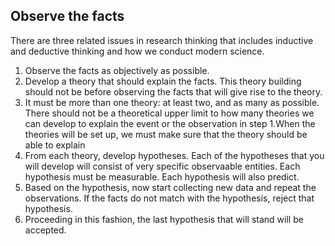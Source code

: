 ## Observe the facts
There are three related issues in research thinking that includes inductive and deductive thinking and how we conduct modern science. 

1. Observe the facts as objectively as possible.
2. Develop a theory that should explain the facts. This theory building should not be before observing the facts that will give rise to the theory. 
3. It must be more than one theory: at least two, and as many as possible. There should not be a theoretical upper limit to how many theories we can develop to explain the event or the observation in step 1.When the theories will be set up, we must make sure that the theory should be able to explain 
4. From each theory, develop hypotheses. Each of the hypotheses that you will develop will consist of very specific observaable entities. Each hypothesis must be measurable. Each hypothesis will also predict. 
5. Based on the hypothesis, now start collecting new data and repeat the observations. If the facts do not match with the hypothesis, reject that hypothesis.
6. Proceeding in this fashion, the last hypothesis that will stand will be accepted. 
